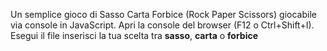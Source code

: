 Un semplice gioco di Sasso Carta Forbice (Rock Paper Scissors) giocabile via console in JavaScript. Apri la console del browser (F12 o Ctrl+Shift+I). Esegui il file inserisci la tua scelta tra **sasso**, **carta** o **forbice**

